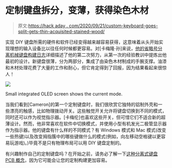 # 定制键盘拆分，变薄，获得染色木材

> 原文:[https://hack aday . com/2020/09/21/custom-keyboard-goes-split-gets-thin-acquisited-stained-wood/](https://hackaday.com/2020/09/21/custom-keyboard-goes-split-gets-thin-acquires-stained-wood/)

实现 DIY 键盘所需的硬件和软件已经变得越来越容易获得，这意味着从头开始实现理想的输入设备比以往任何时候都更容易。对[卡梅隆·孙]来说，[他的省略号分离机械键盘构建日志](https://www.csun.io/2020/06/14/ellipsis-split-buildlog.html)详细描述了他的第二次努力，从第一次的经验教训中提炼出他最初的设计。新键盘很薄，分为两部分，集成了由染色木材制成的手腕支撑。油漆和木材处理花费了大量的工作和耐心，但它肯定得到了回报，因为结果看起来很惊人！

[![](../Images/8902654286dc902ad134ec461a72ffbc.png)](https://hackaday.com/wp-content/uploads/2020/09/DSC07200.jpg)

Small integrated OLED screen shows the current mode.

当我们看到[Cameron]的第一个定制键盘时，我们很欣赏它独特的铝制外壳和一些漂亮的触感，比如物理拨动开关。这些触觉开关允许将键盘切换到不同的模式，同时还可以作为视觉指示器。[卡梅伦]也喜欢这些开关，但可惜它们不适合新的超薄设计。然而，他非常喜欢在软件中切换模式，并使用小型有机发光二极管显示器作为指示器。他的键盘有什么样的不同模式？有 Windows 模式和 Mac 模式(改变一些热键)以及改变拇指簇中的哪些键做什么的模式(例如，向左移动空格键以更容易玩游戏)。)毕竟不是只有物理布局可以用 DIY 键盘定制的。

有兴趣制作自己的定制键盘吗？在开始之前，请务必了解一下[这种分离式键盘 PCB 概念](https://hackaday.com/2020/07/29/breakaway-keyboard-pcb-makes-customization-a-snap/)，因为它可能会让您的定制构建更加容易。